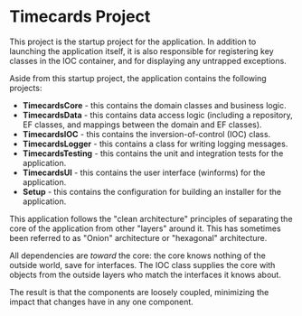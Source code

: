 ﻿# Timecards Project

This project is the startup project for the application.  In addition to
launching the application itself, it is also responsible for registering key
classes in the IOC container, and for displaying any untrapped exceptions.

Aside from this startup project, the application contains the following
projects:

* **TimecardsCore** - this contains the domain classes and business logic.
* **TimecardsData** - this contains data access logic (including a repository, EF
classes, and mappings between the domain and EF classes).
* **TimecardsIOC** - this contains the inversion-of-control (IOC) class.
* **TimecardsLogger** - this contains a class for writing logging messages.
* **TimecardsTesting** - this contains the unit and integration tests for the
application.
* **TimecardsUI** - this contains the user interface (winforms) for the
  application.
* **Setup** - this contains the configuration for building an installer for the
application.


This application follows the "clean architecture" principles of separating the
core of the application from other "layers" around it.  This has sometimes been
referred to as "Onion" architecture or "hexagonal" architecture.

All dependencies are _toward_ the core:  the core knows nothing of the outside
world, save for interfaces. The IOC class supplies the core with objects from
the outside layers who match the interfaces it knows about.

The result is that the components are loosely coupled, minimizing the impact
that changes have in any one component.
